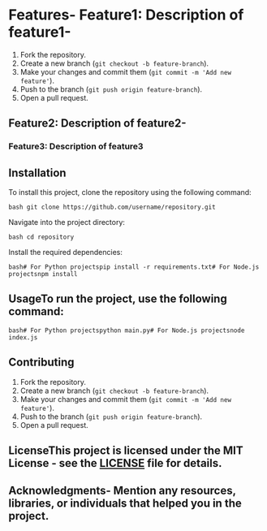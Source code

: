 # Features- Feature1: Description of feature1- 
1. Fork the repository.  
2. Create a new branch (`git checkout -b feature-branch`).  
3. Make your changes and commit them (`git commit -m 'Add new feature'`).  
4. Push to the branch (`git push origin feature-branch`).  
5. Open a pull request.  
## Feature2: Description of feature2- 
### Feature3: Description of feature3
## Installation
To install this project, clone the repository using the following command:  

```bash git clone https://github.com/username/repository.git```  

Navigate into the project directory:  

```bash cd repository```  

Install the required dependencies:  

```bash# For Python projectspip install -r requirements.txt# For Node.js projectsnpm install```  

## UsageTo run the project, use the following command:  

```bash# For Python projectspython main.py# For Node.js projectsnode index.js```  

## Contributing
1. Fork the repository.  
2. Create a new branch (`git checkout -b feature-branch`).  
3. Make your changes and commit them (`git commit -m 'Add new feature'`).  
4. Push to the branch (`git push origin feature-branch`).  
5. Open a pull request.  

## LicenseThis project is licensed under the MIT License - see the [LICENSE](LICENSE) file for details.  

## Acknowledgments- Mention any resources, libraries, or individuals that helped you in the project.  